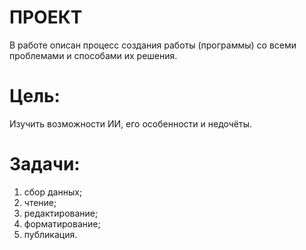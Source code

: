 # ПРОЕКТ
 В работе описан процесс создания работы (программы) со всеми проблемами и способами их решения.
# Цель:
  Изучить возможности ИИ, его особенности и недочёты.
# Задачи:
  1. сбор данных;
  2. чтение;
  3. редактирование;
  4. форматирование;
  5. публикация.
